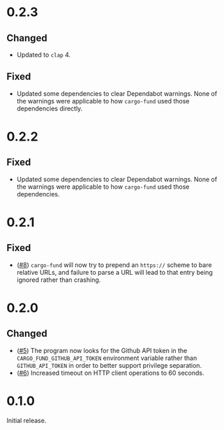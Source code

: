 # 0.2.3

## Changed

- Updated to `clap` 4.

## Fixed

- Updated some dependencies to clear Dependabot warnings. None of the warnings were applicable to how `cargo-fund` used those dependencies directly.

# 0.2.2

## Fixed

- Updated some dependencies to clear Dependabot warnings. None of the warnings were applicable to how `cargo-fund` used those dependencies.

# 0.2.1

## Fixed

- ([#8](https://github.com/acfoltzer/cargo-fund/issues/8)) `cargo-fund` will now try to prepend an `https://` scheme to bare relative URLs, and failure to parse a URL will lead to that entry being ignored rather than crashing.

# 0.2.0

## Changed

- ([#5](https://github.com/acfoltzer/cargo-fund/pull/5)) The program now looks for the Github API token in the `CARGO_FUND_GITHUB_API_TOKEN` environment variable rather than `GITHUB_API_TOKEN` in order to better support privilege separation.
- ([#6](https://github.com/acfoltzer/cargo-fund/pull/6)) Increased timeout on HTTP client operations to 60 seconds.

# 0.1.0

Initial release.
